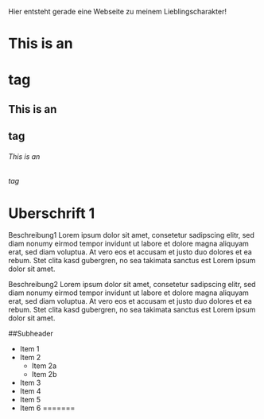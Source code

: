 Hier entsteht gerade eine Webseite zu meinem Lieblingscharakter!


# This is an <h1> tag
## This is an <h2> tag
###### This is an <h6> tag


# Uberschrift 1

Beschreibung1
Lorem ipsum dolor sit amet, consetetur sadipscing elitr, sed diam nonumy eirmod tempor invidunt ut labore et dolore magna aliquyam erat, sed diam voluptua. At vero eos et accusam et justo duo dolores et ea rebum. Stet clita kasd gubergren, no sea takimata sanctus est Lorem ipsum dolor sit amet.

Beschreibung2
Lorem ipsum dolor sit amet, consetetur sadipscing elitr, sed diam nonumy eirmod tempor invidunt ut labore et dolore magna aliquyam erat, sed diam voluptua. At vero eos et accusam et justo duo dolores et ea rebum. Stet clita kasd gubergren, no sea takimata sanctus est Lorem ipsum dolor sit amet.


##Subheader

* Item 1
* Item 2
	* Item 2a
	* Item 2b
* Item 3
* Item 4
* Item 5
* Item 6
=======
